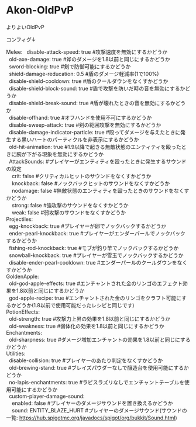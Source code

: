 # Akon-OldPvP
 よりよいOldPvP

コンフィグ↓

Melee:
&nbsp;&nbsp;disable-attack-speed: true #攻撃速度を無効にするかどうか  
&nbsp;&nbsp;old-axe-damage: true #斧のダメージを1.8以前と同じにするかどうか  
&nbsp;&nbsp;sword-blocking: true #剣で防御可能にするかどうか  
&nbsp;&nbsp;shield-damage-reducation: 0.5 #盾のダメージ軽減率(1で100%)  
&nbsp;&nbsp;disable-shield-cooldown: true #盾のクールダウンをなくすかどうか  
&nbsp;&nbsp;disable-shield-block-sound: true #盾で攻撃を防いだ時の音を無効にするかどうか  
&nbsp;&nbsp;disable-shield-break-sound: true #盾が壊れたときの音を無効にするかどうか  
&nbsp;&nbsp;disable-offhand: true #オフハンドを使用不可にするかどうか  
&nbsp;&nbsp;disable-sweep-attack: true #剣の範囲攻撃を無効にするかどうか  
&nbsp;&nbsp;disable-damage-indicator-particle: true #殴ってダメージを与えたときに発生する黒いハートのパーティクルを非表示にするかどうか  
&nbsp;&nbsp;old-hit-animation: true #1.9以降で起きる無敵状態のエンティティを殴ったときに腕が下がる現象を無効にするかどうか  
&nbsp;&nbsp;AttackSounds: #プレイヤーがエンティティを殴ったときに発生するサウンドの設定  
&nbsp;&nbsp;&nbsp;&nbsp;crit: false #クリティカルヒットのサウンドをなくすかどうか  
&nbsp;&nbsp;&nbsp;&nbsp;knockback: false #ノックバックヒットのサウンドをなくすかどうか  
&nbsp;&nbsp;&nbsp;&nbsp;nodamage: false #無敵状態のエンティティを殴ったときのサウンドをなくすかどうか  
&nbsp;&nbsp;&nbsp;&nbsp;strong: false #強攻撃のサウンドをなくすかどうか  
&nbsp;&nbsp;&nbsp;&nbsp;weak: false #弱攻撃のサウンドをなくすかどうか  
Projectiles:  
&nbsp;&nbsp;egg-knockback: true #プレイヤーが卵でノックバックするかどうか  
&nbsp;&nbsp;ender-pearl-knockback: true #プレイヤーがエンダーパールでノックバックするかどうか  
&nbsp;&nbsp;fishing-rod-knockback: true #モブが釣り竿でノックバックするかどうか  
&nbsp;&nbsp;snowball-knockback: true #プレイヤーが雪玉でノックバックするかどうか  
&nbsp;&nbsp;disable-ender-pearl-cooldown: true #エンダーパールのクールダウンをなくすかどうか  
GoldenApple:  
&nbsp;&nbsp;old-god-apple-effects: true #エンチャントされた金のリンゴのエフェクト効果を1.8以前と同じにするかどうか  
&nbsp;&nbsp;god-apple-recipe: true #エンチャントされた金のリンゴをクラフト可能にするかどうか(1.8以前で使用可能だったレシピと同じです)  
PotionEffects:  
&nbsp;&nbsp;old-strength: true #攻撃力上昇の効果を1.8以前と同じにするかどうか  
&nbsp;&nbsp;old-weakness: true #弱体化の効果を1.8以前と同じにするかどうか  
Enchantments:  
&nbsp;&nbsp;old-sharpness: true #ダメージ増加エンチャントの効果を1.8以前と同じにするかどうか  
Utilities:  
&nbsp;&nbsp;disable-collision: true #プレイヤーのあたり判定をなくすかどうか  
&nbsp;&nbsp;old-brewing-stand: true #ブレイズパウダーなしで醸造台を使用可能にするかどうか  
&nbsp;&nbsp;no-lapis-enchantments: true #ラピスラズリなしでエンチャントテーブルを使用可能にするかどうか  
&nbsp;&nbsp;custom-player-damage-sound:  
&nbsp;&nbsp;&nbsp;&nbsp;enabled: false #プレイヤーのダメージサウンドを置き換えるかどうか  
&nbsp;&nbsp;&nbsp;&nbsp;sound: ENTITY_BLAZE_HURT #プレイヤーのダメージサウンド(サウンドの一覧: https://hub.spigotmc.org/javadocs/spigot/org/bukkit/Sound.html)  
